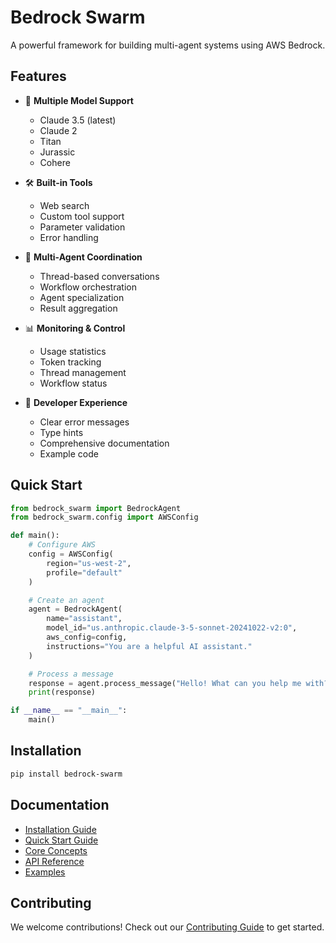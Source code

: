 # Bedrock Swarm

A powerful framework for building multi-agent systems using AWS Bedrock.

## Features

- 🤖 **Multiple Model Support**
  - Claude 3.5 (latest)
  - Claude 2
  - Titan
  - Jurassic
  - Cohere

- 🛠️ **Built-in Tools**
  - Web search
  - Custom tool support
  - Parameter validation
  - Error handling

- 🧠 **Multi-Agent Coordination**
  - Thread-based conversations
  - Workflow orchestration
  - Agent specialization
  - Result aggregation

- 📊 **Monitoring & Control**
  - Usage statistics
  - Token tracking
  - Thread management
  - Workflow status

- 🔧 **Developer Experience**
  - Clear error messages
  - Type hints
  - Comprehensive documentation
  - Example code

## Quick Start

```python
from bedrock_swarm import BedrockAgent
from bedrock_swarm.config import AWSConfig

def main():
    # Configure AWS
    config = AWSConfig(
        region="us-west-2",
        profile="default"
    )

    # Create an agent
    agent = BedrockAgent(
        name="assistant",
        model_id="us.anthropic.claude-3-5-sonnet-20241022-v2:0",
        aws_config=config,
        instructions="You are a helpful AI assistant."
    )

    # Process a message
    response = agent.process_message("Hello! What can you help me with?")
    print(response)

if __name__ == "__main__":
    main()
```

## Installation

```bash
pip install bedrock-swarm
```

## Documentation

- [Installation Guide](getting-started/installation.md)
- [Quick Start Guide](getting-started/quickstart.md)
- [Core Concepts](user-guide/core-concepts.md)
- [API Reference](api/index.md)
- [Examples](examples/index.md)

## Contributing

We welcome contributions! Check out our [Contributing Guide](contributing.md) to get started.
